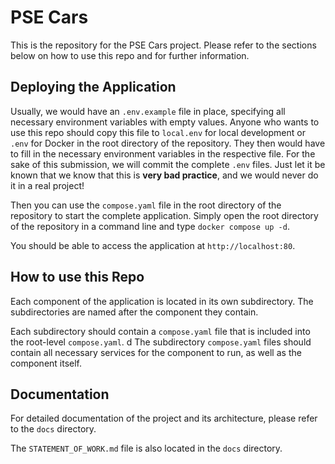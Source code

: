 # PSE Cars
This is the repository for the PSE Cars project.
Please refer to the sections below on how to use this repo and for further information.

## Deploying the Application
Usually, we would have an `.env.example` file in place, specifying all necessary environment variables with empty values.
Anyone who wants to use this repo should copy this file to `local.env` for local development or `.env` for Docker in the root directory of the repository.
They then would have to fill in the necessary environment variables in the respective file.
For the sake of this submission, we will commit the complete `.env` files.
Just let it be known that we know that this is **very bad practice**, and we would never do it in a real project!

Then you can use the `compose.yaml` file in the root directory of the repository to start the complete application.
Simply open the root directory of the repository in a command line and type `docker compose up -d`.

You should be able to access the application at `http://localhost:80`.

## How to use this Repo
Each component of the application is located in its own subdirectory.
The subdirectories are named after the component they contain.

Each subdirectory should contain a `compose.yaml` file that is included into the root-level `compose.yaml`.
d The subdirectory `compose.yaml` files should contain all necessary services for the component to run, as well as the component itself.

## Documentation
For detailed documentation of the project and its architecture, please refer to the `docs` directory.

The `STATEMENT_OF_WORK.md` file is also located in the `docs` directory.
